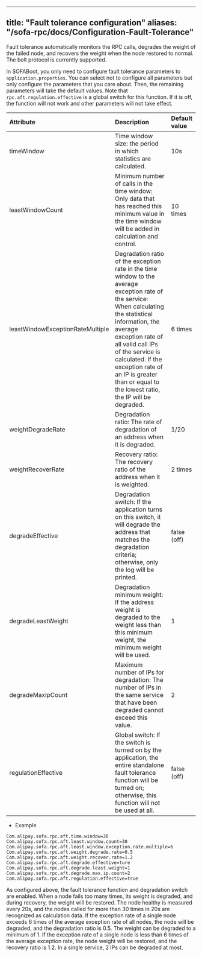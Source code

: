
---

title: "Fault tolerance configuration"
aliases: "/sofa-rpc/docs/Configuration-Fault-Tolerance"
---

Fault tolerance automatically monitors the RPC calls, degrades the weight of the failed node, and recovers the weight when the node restored to normal. The bolt protocol is currently supported.

In SOFABoot, you only need to configure fault tolerance parameters to `application.properties`. You can select not to configure all parameters but only configure the parameters that you care about. Then, the remaining parameters will take the default values. Note that `rpc.aft.regulation.effective` is a global switch for this function. If it is off, the function will not work and other parameters will not take effect.

| Attribute | Description | Default value |
| :--- | :--- | :--- |
| timeWindow | Time window size: the period in which statistics are calculated. | 10s |
| leastWindowCount | Minimum number of calls in the time window: Only data that has reached this minimum value in the time window will be added in calculation and control. | 10 times |
| leastWindowExceptionRateMultiple | Degradation ratio of the exception rate in the time window to the average exception rate of the service: When calculating the statistical information, the average exception rate of all valid call IPs of the service is calculated. If the exception rate of an IP is greater than or equal to the lowest ratio, the IP will be degraded. | 6 times |
| weightDegradeRate | Degradation ratio: The rate of degradation of an address when it is degraded. | 1/20 |
| weightRecoverRate | Recovery ratio: The recovery ratio of the address when it is weighted. | 2 times |
| degradeEffective | Degradation switch: If the application turns on this switch, it will degrade the address that matches the degradation criteria; otherwise, only the log will be printed. | false (off) |
| degradeLeastWeight | Degradation minimum weight: If the address weight is degraded to the weight less than this minimum weight, the minimum weight will be used. | 1 |
| degradeMaxIpCount | Maximum number of IPs for degradation: The number of IPs in the same service that have been degraded cannot exceed this value. | 2 |
| regulationEffective | Global switch: If the switch is turned on by the application, the entire standalone fault tolerance function will be turned on; otherwise, this function will not be used at all. | false (off) |

* Example

```plain
Com.alipay.sofa.rpc.aft.time.window=20
Com.alipay.sofa.rpc.aft.least.window.count=30
Com.alipay.sofa.rpc.aft.least.window.exception.rate.multiple=6
Com.alipay.sofa.rpc.aft.weight.degrade.rate=0.5
Com.alipay.sofa.rpc.aft.weight.recover.rate=1.2
Com.alipay.sofa.rpc.aft.degrade.effective=ture
Com.alipay.sofa.rpc.aft.degrade.least.weight=1
Com.alipay.sofa.rpc.aft.degrade.max.ip.count=2
Com.alipay.sofa.rpc.aft.regulation.effective=true
```

As configured above, the fault tolerance function and degradation switch are enabled. When a node fails too many times, its weight is degraded, and during recovery, the weight will be restored. The node healthy is measured every 20s, and the nodes called for more than 30 times in 20s are recognized as calculation data. If the exception rate of a single node exceeds 6 times of the average exception rate of all nodes, the node will be degraded, and the degradation ratio is 0.5. The weight can be degraded to a minimum of 1. If the exception rate of a single node is less than 6 times of the average exception rate, the node weight will be restored, and the recovery ratio is 1.2. In a single service, 2 IPs can be degraded at most.
